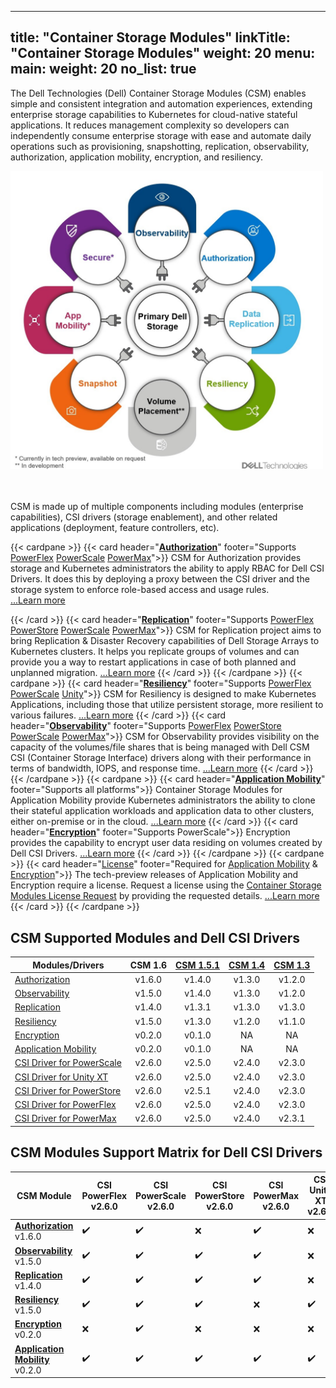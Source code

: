 
---
title: "Container Storage Modules"
linkTitle: "Container Storage Modules"
weight: 20
menu:
  main:
    weight: 20
no_list: true
---

The Dell Technologies (Dell) Container Storage Modules (CSM) enables simple and consistent integration and automation experiences, extending enterprise storage capabilities to Kubernetes for cloud-native stateful applications. It reduces management complexity so developers can independently consume enterprise storage with ease and automate daily operations such as provisioning, snapshotting, replication, observability, authorization, application mobility, encryption, and resiliency.

<img src="csm_hexagon.png" alt="CSM Hex Diagram" width="500"/>

<br> <br>
CSM is made up of multiple components including modules (enterprise capabilities), CSI drivers (storage enablement), and other related applications (deployment, feature controllers, etc).

{{< cardpane >}}
  {{< card header="[**Authorization**](authorization/)"
          footer="Supports [PowerFlex](csidriver/features/powerflex/) [PowerScale](csidriver/features/powerscale/) [PowerMax](csidriver/features/powermax/)">}}
  CSM for Authorization provides storage and Kubernetes administrators the ability to apply RBAC for Dell CSI Drivers. It does this by deploying a proxy between the CSI driver and the storage system to enforce role-based access and usage rules.<br>
[...Learn more](authorization/)

  {{< /card >}}
  {{< card header="[**Replication**](replication/)"
          footer="Supports [PowerFlex](csidriver/features/powerflex/) [PowerStore](csidriver/features/powerstore/) [PowerScale](csidriver/features/powerscale/) [PowerMax](csidriver/features/powermax/)">}}
  CSM for Replication project aims to bring Replication & Disaster Recovery capabilities of Dell Storage Arrays to Kubernetes clusters. It helps you replicate groups of volumes and can provide you a way to restart applications in case of both planned and unplanned migration.
[...Learn more](replication/)
{{< /card >}}
{{< /cardpane >}}
{{< cardpane >}}
{{< card header="[**Resiliency**](resiliency/)"
          footer="Supports [PowerFlex](csidriver/features/powerflex/) [PowerScale](csidriver/features/powerscale/) [Unity](csidriver/features/unity/)">}}
  CSM for Resiliency is designed to make Kubernetes Applications, including those that utilize persistent storage, more resilient to various failures.
[...Learn more](resiliency/)
  {{< /card >}}
{{< card header="[**Observability**](observability/)"
          footer="Supports [PowerFlex](csidriver/features/powerflex/) [PowerStore](csidriver/features/powerstore/) [PowerScale](csidriver/features/powerscale/) [PowerMax](csidriver/features/powermax/)">}}
 CSM for Observability provides visibility on the capacity of the volumes/file shares that is being managed with Dell CSM CSI (Container Storage Interface) drivers along with their performance in terms of bandwidth, IOPS, and response time.
[...Learn more](observability/)
  {{< /card >}}
{{< /cardpane >}}
{{< cardpane >}}
{{< card header="[**Application Mobility**](applicationmobility/)"
          footer="Supports all platforms">}}
  Container Storage Modules for Application Mobility provide Kubernetes administrators the ability to clone their stateful application workloads and application data to other clusters, either on-premise or in the cloud.
  [...Learn more](applicationmobility/)
  {{< /card >}}
   {{< card header="[**Encryption**](secure/encryption)"
          footer="Supports PowerScale">}}
  Encryption provides the capability to encrypt user data residing on volumes created by Dell CSI Drivers.
   [...Learn more](secure/encryption/)
  {{< /card >}}
{{< /cardpane >}}
{{< cardpane >}}
   {{< card header="[License](license/)"
          footer="Required for [Application Mobility](applicationmobility/) & [Encryption](secure/encryption/)">}}
  The tech-preview releases of Application Mobility and Encryption require a license.
  Request a license using the [Container Storage Modules License Request](https://app.smartsheet.com/b/form/5e46fad643874d56b1f9cf4c9f3071fb) by providing the requested details.
   [...Learn more](license/)
  {{< /card >}}
{{< /cardpane >}}

## CSM Supported Modules and Dell CSI Drivers

| Modules/Drivers                                                                              | CSM 1.6 | [CSM 1.5.1](../v1/) | [CSM 1.4](../v2/) | [CSM 1.3](../v3/) |
| -------------------------------------------------------------------------------------------- | :-----: | :---------------: | :---------------: | :-----------------: |
| [Authorization](https://hub.docker.com/r/dellemc/csm-authorization-sidecar)                  | v1.6.0  |      v1.4.0       |      v1.3.0       |       v1.2.0        |
| [Observability](https://hub.docker.com/r/dellemc/csm-topology)                               | v1.5.0  |      v1.4.0       |      v1.3.0       |       v1.2.0        |
| [Replication](https://hub.docker.com/r/dellemc/dell-replication-controller)                  | v1.4.0  |      v1.3.1       |      v1.3.0       |       v1.3.0        |
| [Resiliency](https://hub.docker.com/r/dellemc/podmon)                                        | v1.5.0  |      v1.3.0       |      v1.2.0       |       v1.1.0        |
| [Encryption](https://hub.docker.com/r/dellemc/csm-encryption)                                | v0.2.0  |      v0.1.0       |        NA         |         NA          |
| [Application Mobility](https://hub.docker.com/r/dellemc/csm-application-mobility-controller) | v0.2.0  |      v0.1.0       |        NA         |         NA          |
| [CSI Driver for PowerScale](https://hub.docker.com/r/dellemc/csi-isilon/tags)                | v2.6.0  |      v2.5.0       |      v2.4.0       |       v2.3.0        |
| [CSI Driver for Unity XT](https://hub.docker.com/r/dellemc/csi-unity/tags)                   | v2.6.0  |      v2.5.0       |      v2.4.0       |       v2.3.0        |
| [CSI Driver for PowerStore](https://hub.docker.com/r/dellemc/csi-powerstore/tags)            | v2.6.0  |      v2.5.1       |      v2.4.0       |       v2.3.0        |
| [CSI Driver for PowerFlex](https://hub.docker.com/r/dellemc/csi-vxflexos/tags)               | v2.6.0  |      v2.5.0       |      v2.4.0       |       v2.3.0        |
| [CSI Driver for PowerMax](https://hub.docker.com/r/dellemc/csi-powermax/tags)                | v2.6.0  |      v2.5.0       |      v2.4.0       |       v2.3.1        |

## CSM Modules Support Matrix for Dell CSI Drivers 

| CSM Module                                                  | CSI PowerFlex v2.6.0 | CSI PowerScale v2.6.0 | CSI PowerStore v2.6.0 | CSI PowerMax v2.6.0 | CSI Unity XT v2.6.0 |
| ----------------------------------------------------------- | -------------------- | --------------------- | --------------------- | ------------------- | ------------------- |
| [**Authorization**](authorization/) v1.6.0                  | ✔️                    | ✔️                     | ❌                     | ✔️                   | ❌                   |
| [**Observability**](observability/) v1.5.0                  | ✔️                    | ✔️                     | ✔️                     | ✔️                   | ❌                   |
| [**Replication**](replication/)   v1.4.0                    | ✔️                    | ✔️                     | ✔️                     | ✔️                   | ❌                   |
| [**Resiliency**](resiliency/)     v1.5.0                    | ✔️                    | ✔️                     | ✔️                    | ❌                   | ✔️                   |
| [**Encryption**](secure/encryption)    v0.2.0               | ❌                    | ✔️                     | ❌                     | ❌                   | ❌                   |
| [**Application Mobility**](applicationmobility/)     v0.2.0 | ✔️                    | ✔️                     | ✔️                     | ✔️                   | ✔️                   |
